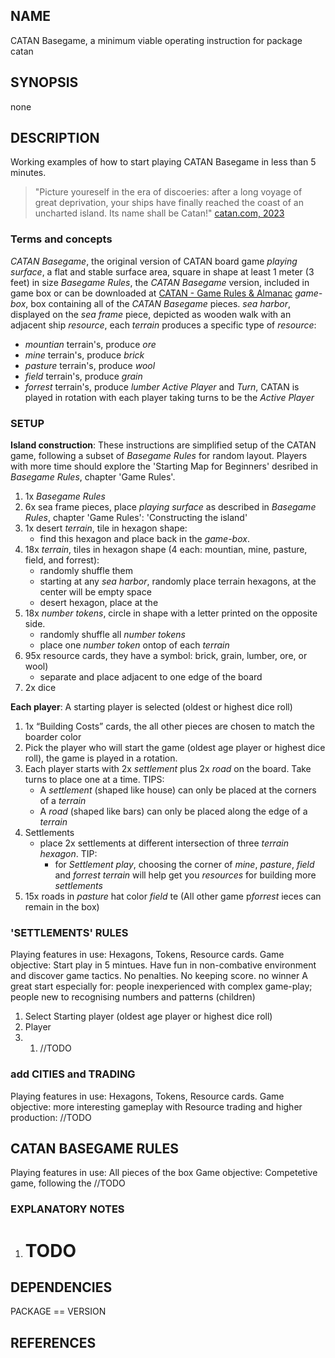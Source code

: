 ## NAME
 CATAN Basegame, a minimum viable operating instruction for package catan

## SYNOPSIS
none

## DESCRIPTION
Working examples of how to start playing CATAN Basegame in less than 5 minutes.

> "Picture youreself in the era of discoeries: after a long voyage of great deprivation, your ships have finally reached the coast of an uncharted island. Its name shall be Catan!" [catan.com, 2023][1]

### Terms and concepts
*CATAN Basegame*, the original version of CATAN board game
*playing surface*, a flat and stable surface area, square in shape at least 1 meter (3 feet) in size
*Basegame Rules*, the *CATAN Basegame* version, included in game box or can be downloaded  at [CATAN - Game Rules & Almanac][1]
*game-box*, box containing all of the *CATAN Basegame* pieces.
*sea harbor*, displayed on the *sea frame* piece, depicted as wooden walk with an adjacent ship
*resource*, each *terrain* produces a specific type of *resource*:
- *mountian* terrain's, produce *ore*
- *mine* terrain's, produce *brick*
- *pasture* terrain's, produce *wool*
- *field* terrain's, produce *grain*
- *forrest* terrain's, produce *lumber*
*Active Player* and *Turn*, CATAN is played in rotation with each player taking turns to be the *Active Player* 

### SETUP

**Island construction**:
These instructions are simplified setup of the CATAN game, following a subset of *Basegame Rules* for random layout. Players with more time should explore the 'Starting Map for Beginners' desribed in *Basegame Rules*, chapter 'Game Rules'.

1. 1x *Basegame Rules*
1. 6x sea frame pieces, place *playing surface* as described in *Basegame Rules*, chapter 'Game Rules': 'Constructing the island'
1. 1x desert *terrain*, tile in hexagon shape: 
   - find this hexagon and place back in the *game-box*.
1. 18x *terrain*, tiles in hexagon shape (4 each: mountian, mine, pasture, field, and forrest): 
   - randomly shuffle them
   - starting at any *sea harbor*, randomly place terrain hexagons, at the center will be empty space
   - desert hexagon, place at the
1. 18x *number tokens*, circle in shape with a letter printed on the opposite side.
   - randomly shuffle all *number tokens*
   - place one *number token* ontop of each *terrain*
1. 95x resource cards, they have a symbol: brick, grain, lumber, ore, or wool)
   - separate and place adjacent to one edge of the board
1. 2x dice

**Each player**:
A starting player is selected (oldest or highest dice roll)
1. 1x “Building Costs” cards, the all other pieces are chosen to match the boarder color
1. Pick the player who will start the game (oldest age player or highest dice roll), the game is played in a rotation.
1. Each player starts with 2x *settlement* plus 2x *road* on the board. Take turns to place one at a time. TIPS:
   - A *settlement* (shaped like house) can only be placed at the corners of a *terrain*
   - A *road* (shaped like bars) can only be placed along the edge of a *terrain*  
1. Settlements 
   - place 2x settlements at different intersection of three *terrain hexagon*. TIP: 
     - for *Settlement play*, choosing the corner of *mine*, *pasture*, *field* and *forrest* *terrain* will help get you *resources* for building more *settlements*
1. 15x roads in *pasture* hat color 
                 *field* te
(All other game p*forrest* ieces can remain in the box)

### 'SETTLEMENTS' RULES
Playing features in use: Hexagons, Tokens, Resource cards. 
Game objective: Start play in 5 mintues. Have fun in non-combative environment and discover game tactics. No penalties. No keeping score. no winner A great start especially for: people inexperienced with complex game-play; people new to recognising numbers and patterns (children)

1. Select Starting player (oldest age player or highest dice roll)
1. Player 
2. 1. //TODO

### add CITIES and TRADING
Playing features in use: Hexagons, Tokens, Resource cards. 
Game objective: more interesting gameplay with Resource trading and higher production:
//TODO

## CATAN BASEGAME RULES
Playing features in use: All pieces of the box
Game objective: Competetive game, following the 
//TODO

### EXPLANATORY NOTES

1. # ️TODO

## DEPENDENCIES

PACKAGE == VERSION

## REFERENCES

  [1]: https://www.catan.com
  [2]: https://www.catan.com/understand-catan/game-rules

